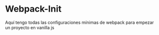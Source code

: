 # Webpack-Init
Aquí tengo  todas las configuraciones mínimas de webpack para empezar un proyecto en vanilla js
